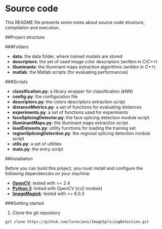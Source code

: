 # Source code

This README file presents some notes about source code structure, compilation and execution.

##Project structure

###Folders

* **data**: the data folder, where trained models are stored
* **descriptors**: the set of used image color descriptors (*written in C/C++*)
* **illuminants**: the illuminant maps extraction algorithms (*written in C++*)
* **matlab**: the Matlab scripts (for evaluating performances)

###Scripts

* **classification.py**: a library wrapper for classification (kNN)
* **config.py**: the configuration file
* **descriptors.py**: the colors descriptors extraction script
* **distanceMetrics.py**: a set of functions for evaluating distances
* **experiments.py**: a set of functions used for experiments
* **faceSplicingDetector.py**: the face splicing detection module script
* **illuminantMaps.py**: the illuminant maps extraction script
* **loadDatasets.py**: utility functions for loading the training set
* **regionSplicingDetection.py**: the regional splicing detection module script
* **utils.py**: a set of utilities
* **main.py**: the entry script

##Installation

Before you can build this project, you must install and configure the following dependencies on your machine:

* **[OpenCV](http://opencv.org/)**: tested with >= 2.4
* **[Python 3](https://www.python.org/downloads/)**: linked with OpenCV (*cv2 module*)
* **[ImageMagick](https://www.imagemagick.org/script/index.php)**: tested with >= 6.0.3

###Getting started

1. Clone the git repository
```
git clone https://github.com/lorecioni/ImageSplicingDetection.git
```
